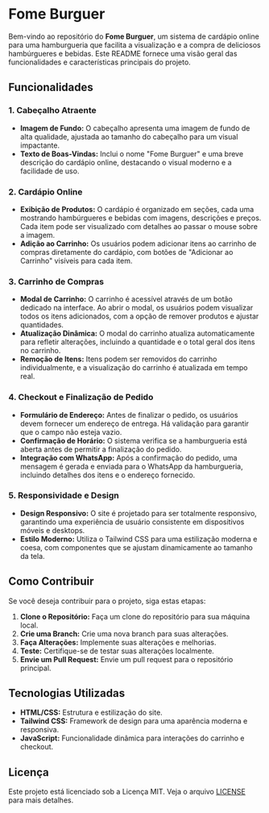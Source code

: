 # Fome Burguer

Bem-vindo ao repositório do **Fome Burguer**, um sistema de cardápio online para uma hamburgueria que facilita a visualização e a compra de deliciosos hambúrgueres e bebidas. Este README fornece uma visão geral das funcionalidades e características principais do projeto.

## Funcionalidades

### 1. **Cabeçalho Atraente**

- **Imagem de Fundo:** O cabeçalho apresenta uma imagem de fundo de alta qualidade, ajustada ao tamanho do cabeçalho para um visual impactante.
- **Texto de Boas-Vindas:** Inclui o nome "Fome Burguer" e uma breve descrição do cardápio online, destacando o visual moderno e a facilidade de uso.

### 2. **Cardápio Online**

- **Exibição de Produtos:** O cardápio é organizado em seções, cada uma mostrando hambúrgueres e bebidas com imagens, descrições e preços. Cada item pode ser visualizado com detalhes ao passar o mouse sobre a imagem.
- **Adição ao Carrinho:** Os usuários podem adicionar itens ao carrinho de compras diretamente do cardápio, com botões de "Adicionar ao Carrinho" visíveis para cada item.

### 3. **Carrinho de Compras**

- **Modal de Carrinho:** O carrinho é acessível através de um botão dedicado na interface. Ao abrir o modal, os usuários podem visualizar todos os itens adicionados, com a opção de remover produtos e ajustar quantidades.
- **Atualização Dinâmica:** O modal do carrinho atualiza automaticamente para refletir alterações, incluindo a quantidade e o total geral dos itens no carrinho.
- **Remoção de Itens:** Itens podem ser removidos do carrinho individualmente, e a visualização do carrinho é atualizada em tempo real.

### 4. **Checkout e Finalização de Pedido**

- **Formulário de Endereço:** Antes de finalizar o pedido, os usuários devem fornecer um endereço de entrega. Há validação para garantir que o campo não esteja vazio.
- **Confirmação de Horário:** O sistema verifica se a hamburgueria está aberta antes de permitir a finalização do pedido.
- **Integração com WhatsApp:** Após a confirmação do pedido, uma mensagem é gerada e enviada para o WhatsApp da hamburgueria, incluindo detalhes dos itens e o endereço fornecido.

### 5. **Responsividade e Design**

- **Design Responsivo:** O site é projetado para ser totalmente responsivo, garantindo uma experiência de usuário consistente em dispositivos móveis e desktops.
- **Estilo Moderno:** Utiliza o Tailwind CSS para uma estilização moderna e coesa, com componentes que se ajustam dinamicamente ao tamanho da tela.

## Como Contribuir

Se você deseja contribuir para o projeto, siga estas etapas:

1. **Clone o Repositório:** Faça um clone do repositório para sua máquina local.
2. **Crie uma Branch:** Crie uma nova branch para suas alterações.
3. **Faça Alterações:** Implemente suas alterações e melhorias.
4. **Teste:** Certifique-se de testar suas alterações localmente.
5. **Envie um Pull Request:** Envie um pull request para o repositório principal.

## Tecnologias Utilizadas

- **HTML/CSS:** Estrutura e estilização do site.
- **Tailwind CSS:** Framework de design para uma aparência moderna e responsiva.
- **JavaScript:** Funcionalidade dinâmica para interações do carrinho e checkout.

## Licença

Este projeto está licenciado sob a Licença MIT. Veja o arquivo [LICENSE](LICENSE) para mais detalhes.




